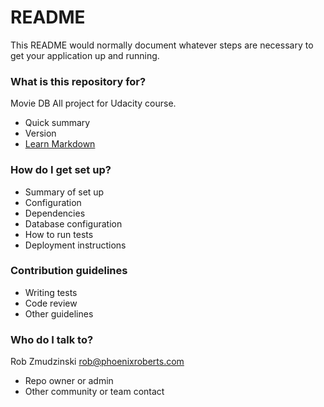 # README #

This README would normally document whatever steps are necessary to get your application up and running.

### What is this repository for? ###
Movie DB All project for Udacity course.
* Quick summary
* Version
* [Learn Markdown](https://bitbucket.org/tutorials/markdowndemo)

### How do I get set up? ###

* Summary of set up
* Configuration
* Dependencies
* Database configuration
* How to run tests
* Deployment instructions

### Contribution guidelines ###

* Writing tests
* Code review
* Other guidelines

### Who do I talk to? ###
Rob Zmudzinski
rob@phoenixroberts.com
* Repo owner or admin
* Other community or team contact